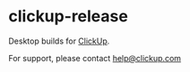 # clickup-release
Desktop builds for [ClickUp](https://clickup.com/).

For support, please contact [help@clickup.com](mailto:help@clickup.com)
